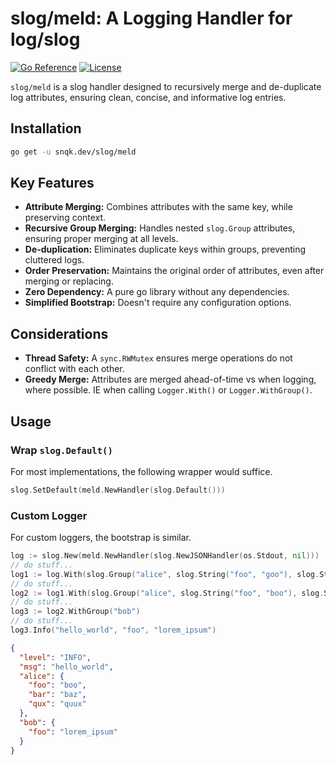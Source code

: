 # slog/meld: A Logging Handler for log/slog

[![Go Reference](https://pkg.go.dev/badge/snqk.dev/slog/meld.svg)](https://pkg.go.dev/snqk.dev/slog/meld)
[![License](https://img.shields.io/badge/License-MIT-blue.svg)](https://opensource.org/licenses/MIT)

`slog/meld` is a slog handler designed to recursively merge and de-duplicate log attributes, ensuring clean, concise, and informative log entries.

## Installation

```bash
go get -u snqk.dev/slog/meld
```

## Key Features

* **Attribute Merging:** Combines attributes with the same key, while preserving context.
* **Recursive Group Merging:**  Handles nested `slog.Group` attributes, ensuring proper merging at all levels.
* **De-duplication:** Eliminates duplicate keys within groups, preventing cluttered logs.
* **Order Preservation:** Maintains the original order of attributes, even after merging or replacing.
* **Zero Dependency:** A pure go library without any dependencies.
* **Simplified Bootstrap:** Doesn't require any configuration options.

## Considerations

* **Thread Safety:** A `sync.RWMutex` ensures merge operations do not conflict with each other. 
* **Greedy Merge:** Attributes are merged ahead-of-time vs when logging, where possible. IE when calling `Logger.With()` or `Logger.WithGroup()`.

## Usage
### Wrap `slog.Default()`
For most implementations, the following wrapper would suffice.
```go
slog.SetDefault(meld.NewHandler(slog.Default()))
```

### Custom Logger
For custom loggers, the bootstrap is similar.
```go
log := slog.New(meld.NewHandler(slog.NewJSONHandler(os.Stdout, nil)))
// do stuff...
log1 := log.With(slog.Group("alice", slog.String("foo", "goo"), slog.String("bar", "baz")))
// do stuff...
log2 := log1.With(slog.Group("alice", slog.String("foo", "boo"), slog.String("qux", "quux")))
// do stuff...
log3 := log2.WithGroup("bob")
// do stuff...
log3.Info("hello_world", "foo", "lorem_ipsum")
```

```json
{
  "level": "INFO",
  "msg": "hello_world",
  "alice": {
    "foo": "boo",
    "bar": "baz",
    "qux": "quux"
  },
  "bob": {
    "foo": "lorem_ipsum"
  }
}
```
